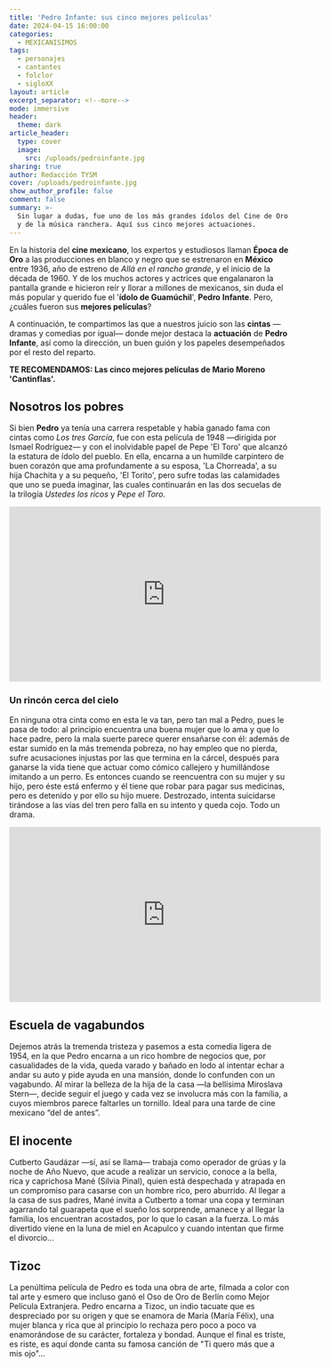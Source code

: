 ```yaml
---
title: 'Pedro Infante: sus cinco mejores películas'
date: 2024-04-15 16:00:00
categories:
  - MEXICANISIMOS
tags:
  - personajes
  - cantantes
  - folclor
  - sigloXX
layout: article
excerpt_separator: <!--more-->
mode: immersive
header:
  theme: dark
article_header:
  type: cover
  image:
    src: /uploads/pedroinfante.jpg
sharing: true
author: Redacción TYSM
cover: /uploads/pedroinfante.jpg
show_author_profile: false
comment: false
summary: >-
  Sin lugar a dudas, fue uno de los más grandes ídolos del Cine de Oro mexicano
  y de la música ranchera. Aquí sus cinco mejores actuaciones.
---
```

En la historia del **cine mexicano**, los expertos y estudiosos llaman **Época de Oro** a las producciones en blanco y negro que se estrenaron en **México** entre 1936, año de estreno de *Allá en el rancho grande*, y el inicio de la década de 1960. Y de los muchos actores y actrices que engalanaron la pantalla grande e hicieron reír y llorar a millones de mexicanos, sin duda el más popular y querido fue el '**ídolo de Guamúchil**', **Pedro** **Infante**. Pero, ¿cuáles fueron sus **mejores películas**?

A continuación, te compartimos las que a nuestros juicio son las **cintas** —dramas y comedias por igual— donde mejor destaca la **actuación** de **Pedro Infante**, así como la dirección, un buen guión y los papeles desempeñados por el resto del reparto.

**TE RECOMENDAMOS: Las cinco mejores películas de Mario Moreno 'Cantinflas'.**

## Nosotros los pobres

Si bien **Pedro** ya tenía una carrera respetable y había ganado fama con cintas como *Los tres García*, fue con esta película de 1948 —dirigida por Ismael Rodríguez— y con el inolvidable papel de Pepe 'El Toro' que alcanzó la estatura de ídolo del pueblo. En ella, encarna a un humilde carpintero de buen corazón que ama profundamente a su esposa, 'La Chorreada', a su hija Chachita y a su pequeño, 'El Torito', pero sufre todas las calamidades que uno se pueda imaginar, las cuales continuarán en las dos secuelas de la trilogía *Ustedes los ricos* y *Pepe el Toro*.

<iframe width="560" height="315" src="https://www.youtube.com/embed/EdqLGTZd3NA?si=CA9udIeMyPDCJ_cD" title="YouTube video player" frameborder="0" allow="accelerometer; autoplay; clipboard-write; encrypted-media; gyroscope; picture-in-picture; web-share" referrerpolicy="strict-origin-when-cross-origin" allowfullscreen></iframe>

### Un rincón cerca del cielo

En ninguna otra cinta como en esta le va tan, pero tan mal a Pedro, pues le pasa de todo: al principio encuentra una buena mujer que lo ama y que lo hace padre, pero la mala suerte parece querer ensañarse con él: además de estar sumido en la más tremenda pobreza, no hay empleo que no pierda, sufre acusaciones injustas por las que termina en la cárcel, después para ganarse la vida tiene que actuar como cómico callejero y humillándose imitando a un perro. Es entonces cuando se reencuentra con su mujer y su hijo, pero éste está enfermo y él tiene que robar para pagar sus medicinas, pero es detenido y por ello su hijo muere. Destrozado, intenta suicidarse tirándose a las vías del tren pero falla en su intento y queda cojo. Todo un drama.

<iframe width="560" height="315" src="https://www.youtube.com/embed/qhwfXEZYJYY?si=lLLj1eTupm5XihC9" title="YouTube video player" frameborder="0" allow="accelerometer; autoplay; clipboard-write; encrypted-media; gyroscope; picture-in-picture; web-share" referrerpolicy="strict-origin-when-cross-origin" allowfullscreen></iframe>

## Escuela de vagabundos

Dejemos atrás la tremenda tristeza y pasemos a esta comedia ligera de 1954, en la que Pedro encarna a un rico hombre de negocios que, por casualidades de la vida, queda varado y bañado en lodo al intentar echar a andar su auto y pide ayuda en una mansión, donde lo confunden con un vagabundo. Al mirar la belleza de la hija de la casa —la bellísima Miroslava Stern—, decide seguir el juego y cada vez se involucra más con la familia, a cuyos miembros parece faltarles un tornillo. Ideal para una tarde de cine mexicano “del de antes”.

## El inocente

Cutberto Gaudázar —sí, así se llama— trabaja como operador de grúas y la noche de Año Nuevo, que acude a realizar un servicio, conoce a la bella, rica y caprichosa Mané (Silvia Pinal), quien está despechada y atrapada en un compromiso para casarse con un hombre rico, pero aburrido. Al llegar a la casa de sus padres, Mané invita a Cutberto a tomar una copa y terminan agarrando tal guarapeta que el sueño los sorprende, amanece y al llegar la familia, los encuentran acostados, por lo que lo casan a la fuerza. Lo más divertido viene en la luna de miel en Acapulco y cuando intentan que firme el divorcio…

## Tizoc

La penúltima película de Pedro es toda una obra de arte, filmada a color con tal arte y esmero que incluso ganó el Oso de Oro de Berlín como Mejor Película Extranjera. Pedro encarna a Tizoc, un indio tacuate que es despreciado por su origen y que se enamora de María (María Félix), una mujer blanca y rica que al principio lo rechaza pero poco a poco va enamorándose de su carácter, fortaleza y bondad. Aunque el final es triste, es riste, es aquí donde canta su famosa canción de "Ti quero más que a mis ojo"…

&nbsp;